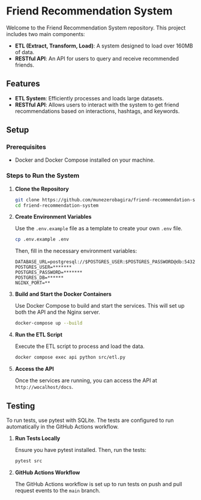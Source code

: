 # Friend Recommendation System

Welcome to the Friend Recommendation System repository. This project includes two main components:

- **ETL (Extract, Transform, Load)**: A system designed to load over 160MB of data.
- **RESTful API**: An API for users to query and receive recommended friends.

## Features

- **ETL System**: Efficiently processes and loads large datasets.
- **RESTful API**: Allows users to interact with the system to get friend recommendations based on interactions, hashtags, and keywords.

## Setup

### Prerequisites

- Docker and Docker Compose installed on your machine.

### Steps to Run the System

1. **Clone the Repository**

   ```bash
   git clone https://github.com/munezerobagira/friend-recommendation-system.git
   cd friend-recommendation-system
   ```

2. **Create Environment Variables**

   Use the `.env.example` file as a template to create your own `.env` file.

   ```bash
   cp .env.example .env
   ```

   Then, fill in the necessary environment variables:

   ```env
   DATABASE_URL=postgresql://$POSTGRES_USER:$POSTGRES_PASSWORD@db:5432/$POSTGRES_DB
   POSTGRES_USER=*******
   POSTGRES_PASSWORD=*******
   POSTGRES_DB=******
   NGINX_PORT=**
   ```

3. **Build and Start the Docker Containers**

   Use Docker Compose to build and start the services. This will set up both the API and the Nginx server.

   ```bash
   docker-compose up --build
   ```

4. **Run the ETL Script**

   Execute the ETL script to process and load the data.

   ```bash
   docker compose exec api python src/etl.py
   ```

5. **Access the API**

   Once the services are running, you can access the API at `http://wocalhost/docs`.

## Testing

To run tests, use pytest with SQLite. The tests are configured to run automatically in the GitHub Actions workflow.

1. **Run Tests Locally**

   Ensure you have pytest installed. Then, run the tests:

   ```bash
   pytest src
   ```

2. **GitHub Actions Workflow**

   The GitHub Actions workflow is set up to run tests on push and pull request events to the `main` branch.
